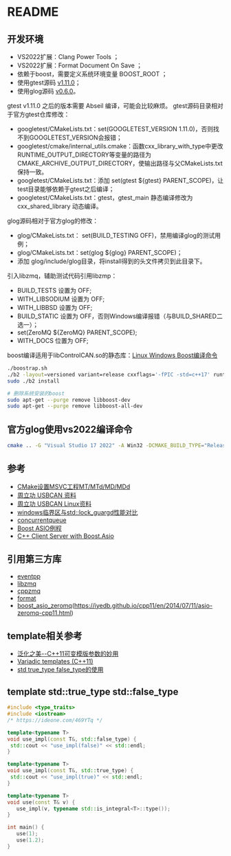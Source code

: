 # README

## 开发环境

- VS2022扩展：Clang Power Tools ；
- VS2022扩展：Format Document On Save ；
- 依赖于boost，需要定义系统环境变量 BOOST_ROOT ；
- 使用gtest源码 [v1.11.0](https://github.com/google/googletest/releases/tag/release-1.11.0)；
- 使用glog源码 [v0.6.0](https://github.com/google/glog/releases/tag/v0.6.0)。

gtest v1.11.0 之后的版本需要 Abseil 编译，可能会比较麻烦。
gtest源码目录相对于官方gtest仓库修改：

- googletest/CMakeLists.txt：set(GOOGLETEST_VERSION 1.11.0)，否则找不到GOOGLETEST_VERSION会报错；
- googletest/cmake/internal_utils.cmake：函数cxx_library_with_type中更改RUNTIME_OUTPUT_DIRECTORY等变量的路径为CMAKE_ARCHIVE_OUTPUT_DIRECTORY，使输出路径与父CMakeLists.txt保持一致。
- googletest/CMakeLists.txt：添加 set(gtest ${gtest} PARENT_SCOPE)，让test目录能够依赖于gtest之后编译；
- googletest/CMakeLists.txt：gtest，gtest_main 静态编译修改为 cxx_shared_library 动态编译。

glog源码相对于官方glog的修改：

- glog/CMakeLists.txt： set(BUILD_TESTING OFF)，禁用编译glog的测试用例；
- glog/CMakeLists.txt：set(glog ${glog} PARENT_SCOPE)；
- 添加 glog/include/glog目录，将install得到的头文件拷贝到此目录下。

引入libzmq，辅助测试代码引用libzmp：

- BUILD_TESTS 设置为 OFF;
- WITH_LIBSODIUM 设置为 OFF;
- WITH_LIBBSD 设置为 OFF;
- BUILD_STATIC 设置为 OFF，否则Windows编译报错（与BUILD_SHARED二选一）；
- set(ZeroMQ ${ZeroMQ} PARENT_SCOPE);
- WITH_DOCS 位置为 OFF;

boost编译适用于libControlCAN.so的静态库：[Linux Windows Boost编译命令](https://www.cnblogs.com/vaughnhuang/p/15848139.html)

```bash
./boostrap.sh
./b2 -layout=versioned variant=release cxxflags='-fPIC -std=c++17' runtime-link=static link=static threading=multi
sudo ./b2 install
```

```bash
# 删除系统安装的boost
sudo apt-get --purge remove libboost-dev
sudo apt-get --purge remove libboost-all-dev
```

## 官方glog使用vs2022编译命令

```bash
cmake .. -G "Visual Studio 17 2022" -A Win32 -DCMAKE_BUILD_TYPE="Release" -DBUILD_SHARED_LIBS="ON" -DCMAKE_INSTALL_BINDIR="bin" -DCMAKE_INSTALL_SBINDIR="bin" -DCMAKE_INSTALL_LIBEXECDIR="bin" -DCMAKE_INSTALL_LIBDIR="lib" -DCMAKE_INSTALL_INCLUDEDIR="include" -DCMAKE_INSTALL_DATAROOTDIR="share" -DCMAKE_EXPORT_NO_PACKAGE_REGISTRY="ON" -DWITH_THREADS="True" -DWITH_SYMBOLIZE="True" -DWITH_UNWIND="True" -DBUILD_TESTING="False"
```

## 参考

- [CMake设置MSVC工程MT/MTd/MD/MDd](https://blog.csdn.net/Copperxcx/article/details/123084367)
- [周立功 USBCAN 资料](https://www.zlg.cn/can/down/down/id/22.html)
- [周立功 USBCAN Linux资料](https://www.zlg.cn/Index/Search/search?key=linux)
- [windows临界区与std::lock_guargd性能对比](https://gitee.com/vaughnHuang/cs_lock_perf_test)
- [concurrentqueue](https://github.com/cameron314/concurrentqueue)
- [Boost ASIO例程](https://www.boost.org/doc/libs/1_79_0/doc/html/boost_asio/examples/cpp11_examples.html)
- [C++ Client Server with Boost.Asio](https://github.com/Lanskask/boost_asio_client_server)

## 引用第三方库

- [eventpp](https://github.com/wqking/eventpp)
- [libzmq](https://github.com/zeromq/libzmq)
- [cppzmq](https://github.com/zeromq/cppzmq)
- [format](https://github.com/arajar/format)
- [boost_asio_zeromq](https://github.com/iyedb/boost_asio_zeromq)(<https://iyedb.github.io/cpp11/en/2014/07/11/asio-zeromq-cpp11.html>)

## template相关参考

- [泛化之美--C++11可变模版参数的妙用](https://www.cnblogs.com/qicosmos/p/4325949.html)
- [Variadic templates (C++11)](https://www.ibm.com/docs/en/zos/2.3.0?topic=only-variadic-templates-c11)
- [std true_type false_type的使用](https://stackoverflow.com/questions/20368187/when-would-i-use-stdintegral-constant-over-constexpr)

## template std::true_type std::false_type

```C++
#include <type_traits>
#include <iostream>
/* https://ideone.com/469YTq */

template<typename T>
void use_impl(const T&, std::false_type) {
 std::cout << "use_impl(false)" << std::endl;
}

template<typename T>
void use_impl(const T&, std::true_type) {
 std::cout << "use_impl(true)" << std::endl;
}

template<typename T>
void use(const T& v) {
   use_impl(v, typename std::is_integral<T>::type());
}

int main() {
   use(1);
   use(1.2);
}

```
